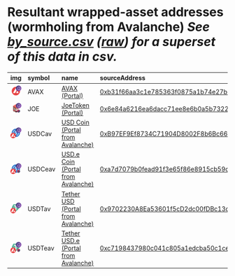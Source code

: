 
Resultant wrapped-asset addresses (wormholing from Avalanche)
_See [by_source.csv](by_source.csv) ([raw](https://raw.githubusercontent.com/wormhole-foundation/wormhole-token-list/main/content/by_source.csv)) for a superset of this data in csv._
=========================================================================
  
| img                                                                                                              | symbol   | name                                                                         | sourceAddress                                                                                                         | solAddress                                                                                                              |   solDecimals | solMarkets   | ethAddress                                                                                                            |   ethDecimals | ethMarkets   | terraAddress                                                                                                                               |   terraDecimals | terraMarkets   | bscAddress                                                                                                           |   bscDecimals | bscMarkets   | maticAddress                                                                                                             |   maticDecimals | maticMarkets   | oasisAddress                                                                                                                     |   oasisDecimals | oasisMarkets   | algorandAddress   | algorandDecimals   | algorandMarkets   | auroraAddress   | auroraDecimals   | auroraMarkets   | ftmAddress   | ftmDecimals   | ftmMarkets   | karuraAddress   | karuraDecimals   | karuraMarkets   | acalaAddress   | acalaDecimals   | acalaMarkets   | klaytnAddress   | klaytnDecimals   | klaytnMarkets   | celoAddress   | celoDecimals   | celoMarkets   | nearAddress   | nearDecimals   | nearMarkets   | moonbeamAddress   | moonbeamDecimals   | moonbeamMarkets   | terra2Address                                                                                                                                                           |   terra2Decimals | terra2Markets   | injectiveAddress   | injectiveDecimals   | injectiveMarkets   | aptosAddress   | aptosDecimals   | aptosMarkets   | arbitrumAddress   | arbitrumDecimals   | arbitrumMarkets   | optimismAddress   | optimismDecimals   | optimismMarkets   | xplaAddress   | xplaDecimals   | xplaMarkets   | baseAddress   | baseDecimals   | baseMarkets   | symbol   |
|:-----------------------------------------------------------------------------------------------------------------|:---------|:-----------------------------------------------------------------------------|:----------------------------------------------------------------------------------------------------------------------|:------------------------------------------------------------------------------------------------------------------------|--------------:|:-------------|:----------------------------------------------------------------------------------------------------------------------|--------------:|:-------------|:-------------------------------------------------------------------------------------------------------------------------------------------|----------------:|:---------------|:---------------------------------------------------------------------------------------------------------------------|--------------:|:-------------|:-------------------------------------------------------------------------------------------------------------------------|----------------:|:---------------|:---------------------------------------------------------------------------------------------------------------------------------|----------------:|:---------------|:------------------|:-------------------|:------------------|:----------------|:-----------------|:----------------|:-------------|:--------------|:-------------|:----------------|:-----------------|:----------------|:---------------|:----------------|:---------------|:----------------|:-----------------|:----------------|:--------------|:---------------|:--------------|:--------------|:---------------|:--------------|:------------------|:-------------------|:------------------|:------------------------------------------------------------------------------------------------------------------------------------------------------------------------|-----------------:|:----------------|:-------------------|:--------------------|:-------------------|:---------------|:----------------|:---------------|:------------------|:-------------------|:------------------|:------------------|:-------------------|:------------------|:--------------|:---------------|:--------------|:--------------|:---------------|:--------------|:-----------------|
| ![AVAX](https://raw.githubusercontent.com/wormhole-foundation/wormhole-token-list/main/assets/AVAX_wh.png)       | AVAX     | [AVAX (Portal)](http://coingecko.com/en/coins/avalanche)                     | [0xb31f66aa3c1e785363f0875a1b74e27b85fd66c7](https://snowtrace.io/address/0xb31f66aa3c1e785363f0875a1b74e27b85fd66c7) | [KgV1GvrHQmRBY8sHQQeUKwTm2r2h8t4C8qt12Cw1HVE](https://solscan.io/address/KgV1GvrHQmRBY8sHQQeUKwTm2r2h8t4C8qt12Cw1HVE)   |             8 |              | [0x85f138bfEE4ef8e540890CFb48F620571d67Eda3](https://etherscan.io/address/0x85f138bfEE4ef8e540890CFb48F620571d67Eda3) |            18 |              | [terra1hj8de24c3yqvcsv9r8chr03fzwsak3hgd8gv3m](https://finder.terra.money/columbus-5/address/terra1hj8de24c3yqvcsv9r8chr03fzwsak3hgd8gv3m) |               8 |                | [0x96412902aa9aFf61E13f085e70D3152C6ef2a817](https://bscscan.com/address/0x96412902aa9aFf61E13f085e70D3152C6ef2a817) |            18 |              | [0x7Bb11E7f8b10E9e571E5d8Eace04735fDFB2358a](https://polygonscan.com/address/0x7Bb11E7f8b10E9e571E5d8Eace04735fDFB2358a) |              18 |                | [0x32847e63E99D3a044908763056e25694490082F8](https://explorer.oasis.updev.si/address/0x32847e63E99D3a044908763056e25694490082F8) |              18 |                |                   |                    |                   |                 |                  |                 |              |               |              |                 |                  |                 |                |                 |                |                 |                  |                 |               |                |               |               |                |               |                   |                    |                   | [terra1qmnxhecc3vnmhef9q7vap7spx9tgpnw9fqe8ljqfwrlz7rur9y5qu2dlp6](https://finder.terra.money/address/terra1qmnxhecc3vnmhef9q7vap7spx9tgpnw9fqe8ljqfwrlz7rur9y5qu2dlp6) |                8 |                 |                    |                     |                    |                |                 |                |                   |                    |                   |                   |                    |                   |               |                |               |               |                |               | AVAX             |
| ![JOE](https://raw.githubusercontent.com/wormhole-foundation/wormhole-token-list/main/assets/JOE_wh.png)         | JOE      | [JoeToken (Portal)](http://coingecko.com/en/coins/joe)                       | [0x6e84a6216ea6dacc71ee8e6b0a5b7322eebc0fdd](https://snowtrace.io/address/0x6e84a6216ea6dacc71ee8e6b0a5b7322eebc0fdd) | [CriXdFS9iRAYbGEQiTcUqbWwG9RBmYt5B6LwTnoJ61Sm](https://solscan.io/address/CriXdFS9iRAYbGEQiTcUqbWwG9RBmYt5B6LwTnoJ61Sm) |             8 |              |                                                                                                                       |           nan |              |                                                                                                                                            |             nan |                |                                                                                                                      |           nan |              |                                                                                                                          |             nan |                |                                                                                                                                  |             nan |                |                   |                    |                   |                 |                  |                 |              |               |              |                 |                  |                 |                |                 |                |                 |                  |                 |               |                |               |               |                |               |                   |                    |                   |                                                                                                                                                                         |              nan |                 |                    |                     |                    |                |                 |                |                   |                    |                   |                   |                    |                   |               |                |               |               |                |               | JOE              |
| ![USDCav](https://raw.githubusercontent.com/wormhole-foundation/wormhole-token-list/main/assets/USDCav_wh.png)   | USDCav   | [USD Coin (Portal from Avalanche)](http://coingecko.com/en/coins/usd-coin)   | [0xB97EF9Ef8734C71904D8002F8b6Bc66Dd9c48a6E](https://snowtrace.io/address/0xB97EF9Ef8734C71904D8002F8b6Bc66Dd9c48a6E) | [FHfba3ov5P3RjaiLVgh8FTv4oirxQDoVXuoUUDvHuXax](https://solscan.io/address/FHfba3ov5P3RjaiLVgh8FTv4oirxQDoVXuoUUDvHuXax) |             8 |              |                                                                                                                       |           nan |              |                                                                                                                                            |             nan |                |                                                                                                                      |           nan |              |                                                                                                                          |             nan |                |                                                                                                                                  |             nan |                |                   |                    |                   |                 |                  |                 |              |               |              |                 |                  |                 |                |                 |                |                 |                  |                 |               |                |               |               |                |               |                   |                    |                   |                                                                                                                                                                         |              nan |                 |                    |                     |                    |                |                 |                |                   |                    |                   |                   |                    |                   |               |                |               |               |                |               | USDCav           |
| ![USDCeav](https://raw.githubusercontent.com/wormhole-foundation/wormhole-token-list/main/assets/USDCeav_wh.png) | USDCeav  | [USD.e Coin (Portal from Avalanche)](http://coingecko.com/en/coins/usd-coin) | [0xa7d7079b0fead91f3e65f86e8915cb59c1a4c664](https://snowtrace.io/address/0xa7d7079b0fead91f3e65f86e8915cb59c1a4c664) | [AGqKX7F4mqJ8x2mUQVangJb5pWQJApaKoUfe5gXM53CV](https://solscan.io/address/AGqKX7F4mqJ8x2mUQVangJb5pWQJApaKoUfe5gXM53CV) |             8 |              |                                                                                                                       |           nan |              | [terra1pvel56a2hs93yd429pzv9zp5aptcjg5ulhkz7w](https://finder.terra.money/columbus-5/address/terra1pvel56a2hs93yd429pzv9zp5aptcjg5ulhkz7w) |               6 |                | [0xc1F47175d96Fe7c4cD5370552e5954f384E3C791](https://bscscan.com/address/0xc1F47175d96Fe7c4cD5370552e5954f384E3C791) |             6 |              |                                                                                                                          |             nan |                | [0x05CbE6319Dcc937BdbDf0931466F4fFd0d392B47](https://explorer.oasis.updev.si/address/0x05CbE6319Dcc937BdbDf0931466F4fFd0d392B47) |               6 |                |                   |                    |                   |                 |                  |                 |              |               |              |                 |                  |                 |                |                 |                |                 |                  |                 |               |                |               |               |                |               |                   |                    |                   |                                                                                                                                                                         |              nan |                 |                    |                     |                    |                |                 |                |                   |                    |                   |                   |                    |                   |               |                |               |               |                |               | USDCeav          |
| ![USDTav](https://raw.githubusercontent.com/wormhole-foundation/wormhole-token-list/main/assets/USDTav_wh.png)   | USDTav   | [Tether USD (Portal from Avalanche)](http://coingecko.com/en/coins/tether)   | [0x9702230A8Ea53601f5cD2dc00fDBc13d4dF4A8c7](https://snowtrace.io/address/0x9702230A8Ea53601f5cD2dc00fDBc13d4dF4A8c7) | [Kz1csQA91WUGcQ2TB3o5kdGmWmMGp8eJcDEyHzNDVCX](https://solscan.io/address/Kz1csQA91WUGcQ2TB3o5kdGmWmMGp8eJcDEyHzNDVCX)   |             8 |              |                                                                                                                       |           nan |              |                                                                                                                                            |             nan |                |                                                                                                                      |           nan |              |                                                                                                                          |             nan |                |                                                                                                                                  |             nan |                |                   |                    |                   |                 |                  |                 |              |               |              |                 |                  |                 |                |                 |                |                 |                  |                 |               |                |               |               |                |               |                   |                    |                   |                                                                                                                                                                         |              nan |                 |                    |                     |                    |                |                 |                |                   |                    |                   |                   |                    |                   |               |                |               |               |                |               | USDTav           |
| ![USDTeav](https://raw.githubusercontent.com/wormhole-foundation/wormhole-token-list/main/assets/USDTeav_wh.png) | USDTeav  | [Tether USD.e (Portal from Avalanche)](http://coingecko.com/en/coins/tether) | [0xc7198437980c041c805a1edcba50c1ce5db95118](https://snowtrace.io/address/0xc7198437980c041c805a1edcba50c1ce5db95118) | [B2wfeYz5VtBnQVrX4M8F6FeDrprVrzKPws5qg1in8bzR](https://solscan.io/address/B2wfeYz5VtBnQVrX4M8F6FeDrprVrzKPws5qg1in8bzR) |             8 |              |                                                                                                                       |           nan |              | [terra1eqvq3thjhye7anv6f6mhxpjhyvww8zjvqcdgjx](https://finder.terra.money/columbus-5/address/terra1eqvq3thjhye7anv6f6mhxpjhyvww8zjvqcdgjx) |               6 |                | [0x2B90E061a517dB2BbD7E39Ef7F733Fd234B494CA](https://bscscan.com/address/0x2B90E061a517dB2BbD7E39Ef7F733Fd234B494CA) |             6 |              |                                                                                                                          |             nan |                | [0x05832a0905E516f29344ADBa1c2052a788B10129](https://explorer.oasis.updev.si/address/0x05832a0905E516f29344ADBa1c2052a788B10129) |               6 |                |                   |                    |                   |                 |                  |                 |              |               |              |                 |                  |                 |                |                 |                |                 |                  |                 |               |                |               |               |                |               |                   |                    |                   |                                                                                                                                                                         |              nan |                 |                    |                     |                    |                |                 |                |                   |                    |                   |                   |                    |                   |               |                |               |               |                |               | USDTeav          |